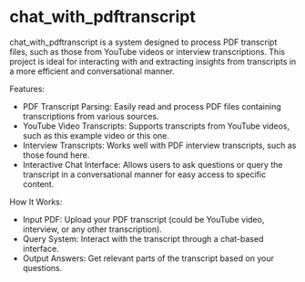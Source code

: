 # chat_with_pdftranscript

chat_with_pdftranscript is a system designed to process PDF transcript files, such as those from YouTube videos or interview transcriptions. This project is ideal for interacting with and extracting insights from transcripts in a more efficient and conversational manner.

Features:
- PDF Transcript Parsing: Easily read and process PDF files containing transcriptions from various sources.
- YouTube Video Transcripts: Supports transcripts from YouTube videos, such as this example video or this one.
- Interview Transcripts: Works well with PDF interview transcripts, such as those found here.
- Interactive Chat Interface: Allows users to ask questions or query the transcript in a conversational manner for easy access to specific content.

How It Works:
- Input PDF: Upload your PDF transcript (could be YouTube video, interview, or any other transcription).
- Query System: Interact with the transcript through a chat-based interface.
- Output Answers: Get relevant parts of the transcript based on your questions.
